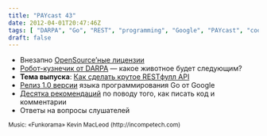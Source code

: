 ```yaml
---
title: "PAYcast 43"
date: 2012-04-01T20:47:46Z
tags: [ "DARPA", "Go", "REST", "programming", "Google", "PAYcast", "coding", "API", "golang", "OpenSource" ]
draft: false
---
```

<ul>
<li>Внезапно <a href="http://e1ven.com/2012/03/21/comparison-of-open-source-licenses/" target="_blank">OpenSource&#8217;ные лицензии</a></li>
<li><a href="http://habrahabr.ru/post/140850/" target="_blank">Робот-кузнечик от DARPA</a> &#8212; какое животное будет следующим?</li>
<li><strong>Тема выпуска</strong>: <a href="http://blog.apigee.com/detail/slides_for_restful_api_design_second_edition_webinar/" target="_blank">Как сделать крутое RESTфулл API</a></li>
<li><a href="http://blog.golang.org/2012/03/go-version-1-is-released.htmla" target="_blank">Релиз 1.0 версии</a> языка программирования Go от Google</li>
<li><a href="http://dotnet.dzone.com/articles/10-best-practices-code-0" target="_blank">Десятка рекомендаций</a> по поводу того, как писать код и комментарии</li>
<li>Ответы на вопросы слушателей</li>
</ul>
<p><small>Music: &#171;Funkorama&#187; Kevin MacLeod (http://incompetech.com)</small></p>

     
